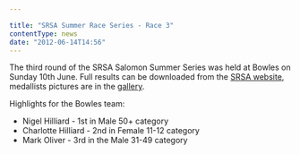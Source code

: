 ```yaml
---

title: "SRSA Summer Race Series - Race 3"
contentType: news
date: "2012-06-14T14:56"
---
```


The third round of the SRSA Salomon Summer Series was held at Bowles on Sunday 10th June. Full results can be downloaded from the [SRSA website](http://www.srsa.org.uk/races/33), medallists pictures are in the [gallery](/gallery/2012/120610_SRSA_bowles).

Highlights for the Bowles team:
* Nigel Hilliard - 1st in Male 50+ category
* Charlotte Hilliard - 2nd in Female 11-12 category
* Mark Oliver - 3rd in the Male 31-49 category
